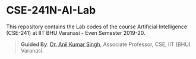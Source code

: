 # CSE-241N-AI-Lab
This repository contains the Lab codes of the course Artificial Intelligence (CSE-241) at IIT BHU Varanasi - Even Semester 2019-20.
> **Guided By**: [Dr. Anil Kumar Singh](https://www.iitbhu.ac.in/dept/cse/people/aksinghcse), Associate Professor, CSE, IIT (BHU) Varanasi.
